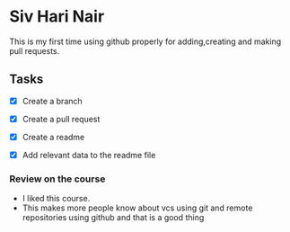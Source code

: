 # Siv Hari Nair

This is my first time using github properly for adding,creating and making pull requests.

## Tasks

- [x] Create a branch
- [x] Create a pull request
- [x] Create a readme
- [x] Add relevant data to the readme file


### Review on the course
- I liked this course.
- This makes more people know about vcs using git and remote repositories using github and that is a good thing
